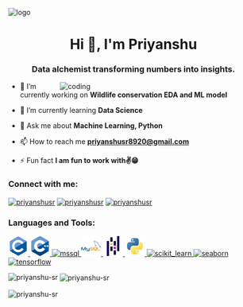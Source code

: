 ![logo](https://github.com/Priyanshu-SR/Priyanshu-SR/blob/main/Blue%20Pink%20Gradient%20Fashion%20Banner.png)
<h1 align="center">Hi 👋, I'm Priyanshu</h1>
<h3 align="center">Data alchemist transforming numbers into insights.</h3>
<img align="right" alt="coding" width="400" src="https://capturly.com/blog/wp-content/uploads/2018/02/Data-Website-Analytics.gif">

- 🔭 I’m currently working on **Wildlife conservation EDA and ML model**

- 🌱 I’m currently learning **Data Science**

- 💬 Ask me about **Machine Learning, Python**

- 📫 How to reach me **priyanshusr8920@gmail.com**

- ⚡ Fun fact **I am fun to work with✌️😁**

<h3 align="left">Connect with me:</h3>
<p align="left">
<a href="https://linkedin.com/in/priyanshusr" target="blank"><img align="center" src="https://raw.githubusercontent.com/rahuldkjain/github-profile-readme-generator/master/src/images/icons/Social/linked-in-alt.svg" alt="priyanshusr" height="30" width="40" /></a>
<a href="https://kaggle.com/priyanshusr" target="blank"><img align="center" src="https://raw.githubusercontent.com/rahuldkjain/github-profile-readme-generator/master/src/images/icons/Social/kaggle.svg" alt="priyanshusr" height="30" width="40" /></a>
<a href="https://www.hackerrank.com/priyanshusr" target="blank"><img align="center" src="https://raw.githubusercontent.com/rahuldkjain/github-profile-readme-generator/master/src/images/icons/Social/hackerrank.svg" alt="priyanshusr" height="30" width="40" /></a>
</p>

<h3 align="left">Languages and Tools:</h3>
<p align="left"> <a href="https://www.cprogramming.com/" target="_blank" rel="noreferrer"> <img src="https://raw.githubusercontent.com/devicons/devicon/master/icons/c/c-original.svg" alt="c" width="40" height="40"/> </a> <a href="https://www.w3schools.com/cpp/" target="_blank" rel="noreferrer"> <img src="https://raw.githubusercontent.com/devicons/devicon/master/icons/cplusplus/cplusplus-original.svg" alt="cplusplus" width="40" height="40"/> </a> <a href="https://www.microsoft.com/en-us/sql-server" target="_blank" rel="noreferrer"> <img src="https://www.svgrepo.com/show/303229/microsoft-sql-server-logo.svg" alt="mssql" width="40" height="40"/> </a> <a href="https://www.mysql.com/" target="_blank" rel="noreferrer"> <img src="https://raw.githubusercontent.com/devicons/devicon/master/icons/mysql/mysql-original-wordmark.svg" alt="mysql" width="40" height="40"/> </a> <a href="https://pandas.pydata.org/" target="_blank" rel="noreferrer"> <img src="https://raw.githubusercontent.com/devicons/devicon/2ae2a900d2f041da66e950e4d48052658d850630/icons/pandas/pandas-original.svg" alt="pandas" width="40" height="40"/> </a> <a href="https://www.python.org" target="_blank" rel="noreferrer"> <img src="https://raw.githubusercontent.com/devicons/devicon/master/icons/python/python-original.svg" alt="python" width="40" height="40"/> </a> <a href="https://scikit-learn.org/" target="_blank" rel="noreferrer"> <img src="https://upload.wikimedia.org/wikipedia/commons/0/05/Scikit_learn_logo_small.svg" alt="scikit_learn" width="40" height="40"/> </a> <a href="https://seaborn.pydata.org/" target="_blank" rel="noreferrer"> <img src="https://seaborn.pydata.org/_images/logo-mark-lightbg.svg" alt="seaborn" width="40" height="40"/> </a> <a href="https://www.tensorflow.org" target="_blank" rel="noreferrer"> <img src="https://www.vectorlogo.zone/logos/tensorflow/tensorflow-icon.svg" alt="tensorflow" width="40" height="40"/> </a> </p>

<p><img align="left" src="https://github-readme-stats.vercel.app/api/top-langs?username=priyanshu-sr&show_icons=true&locale=en&layout=compact" alt="priyanshu-sr" /></p>

<p>&nbsp;<img align="center" src="https://github-readme-stats.vercel.app/api?username=priyanshu-sr&show_icons=true&locale=en" alt="priyanshu-sr" /></p>

<p><img align="center" src="https://github-readme-streak-stats.herokuapp.com/?user=priyanshu-sr&" alt="priyanshu-sr" /></p>

<!--
**Priyanshu-SR/Priyanshu-SR** is a ✨ _special_ ✨ repository because its `README.md` (this file) appears on your GitHub profile.

Here are some ideas to get you started:

- 🔭 I’m currently working on ...
- 🌱 I’m currently learning ...
- 👯 I’m looking to collaborate on ...
- 🤔 I’m looking for help with ...
- 💬 Ask me about ...
- 📫 How to reach me: ...
- 😄 Pronouns: ...
- ⚡ Fun fact: ...
-->
